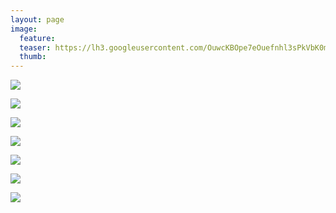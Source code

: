```yaml
---
layout: page
image:
  feature:
  teaser: https://lh3.googleusercontent.com/OuwcKBOpe7eOuefnhl3sPkVbK0mEltDYCKODUj-8Kd0=w245-h163-no
  thumb:
---
```


![](https://lh3.googleusercontent.com/Jx4-pcr8l1guyeFmcti9t4vulOmhRy8VuyrE4gyGBxg=w800)

![](https://lh3.googleusercontent.com/wFL4zdVjjQ7tw6uEWi3dequaRa_TIo145mDshRdR2lI=w800)

![](https://lh3.googleusercontent.com/HUET21FJajxFxHYW5TRh7jH5PEFf-rQ0qNY1JJ_3gXM=w800)

![](https://lh3.googleusercontent.com/qTU4STBjtlF_HxyGatkqO1k5v-bGjkhLyiFxHem-tSk=w800)

![](https://lh3.googleusercontent.com/cVSzw1PsdfDp5zq000que5zpq_qeOmK0QhRL1deBFfg=w800)

![](https://lh3.googleusercontent.com/FTSz80reb9seZpd5fdxl-P4wwBtdBAlzq72Gk8QOi7Y=w800)

![](https://lh3.googleusercontent.com/T3xeiwjmOsNmwq-qBe_1Hpe5RcVX2rYe3uaagOPFOoQ=w800)

